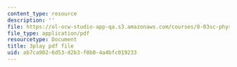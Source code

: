 ```yaml
---
content_type: resource
description: ''
file: https://ol-ocw-studio-app-qa.s3.amazonaws.com/courses/8-03sc-physics-iii-vibrations-and-waves-fall-2016/ab7ca9026d53d2b3f0b04a4bfc019233_BX4QPdP7fT8.pdf
file_type: application/pdf
resourcetype: Document
title: 3play pdf file
uid: ab7ca902-6d53-d2b3-f0b0-4a4bfc019233
---
```

